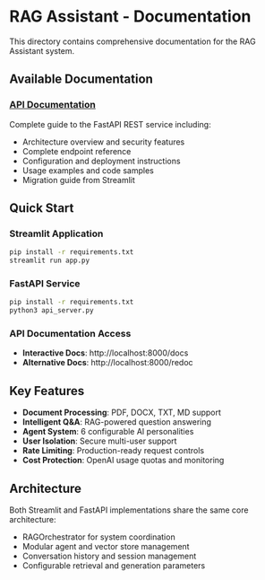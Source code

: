 # RAG Assistant - Documentation

This directory contains comprehensive documentation for the RAG Assistant system.

## Available Documentation

### [API Documentation](./api-documentation.md)

Complete guide to the FastAPI REST service including:

- Architecture overview and security features
- Complete endpoint reference
- Configuration and deployment instructions
- Usage examples and code samples
- Migration guide from Streamlit

## Quick Start

### Streamlit Application

```bash
pip install -r requirements.txt
streamlit run app.py
```

### FastAPI Service

```bash
pip install -r requirements.txt
python3 api_server.py
```

### API Documentation Access

- **Interactive Docs**: http://localhost:8000/docs
- **Alternative Docs**: http://localhost:8000/redoc

## Key Features

- **Document Processing**: PDF, DOCX, TXT, MD support
- **Intelligent Q&A**: RAG-powered question answering
- **Agent System**: 6 configurable AI personalities
- **User Isolation**: Secure multi-user support
- **Rate Limiting**: Production-ready request controls
- **Cost Protection**: OpenAI usage quotas and monitoring

## Architecture

Both Streamlit and FastAPI implementations share the same core architecture:

- RAGOrchestrator for system coordination
- Modular agent and vector store management
- Conversation history and session management
- Configurable retrieval and generation parameters
